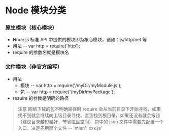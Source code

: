# Node 模块分类
### 原生模块（核心模块）
- Node.js 标准 API 中提供的模块即为核心模块，诸如：js/http/net 等
- 用法 -- var http = require('http');
- require 的参数名就是模块名

### 文件模块（非官方编写）
- 用法
	- 模块 -- var http = require('/myDir/myModule.js');
	- 包 -- var http = require('/myDir/myPackage');
- reauire 的参数是明确的路径

> 注意
> 网络下载的包不明确路径时 require 会从当前目录下开始寻找，如果找不到就会继续向上级目录寻找，直到找到根目录，如果还没有就会报错（建议目录越短越好，节省磁盘空间）
> 包中的 json 文件中需要先配置一个入口，决定先用那个文件 -- 'mian':'xxx.js'